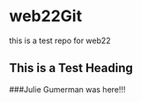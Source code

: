 # web22Git
this is a test repo for web22

## This is a Test Heading 


###Julie Gumerman was here!!!